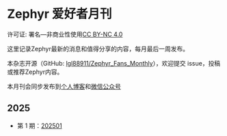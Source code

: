 # Zephyr 爱好者月刊

许可证: 署名—非商业性使用[CC BY-NC 4.0](https://creativecommons.org/licenses/by-nc/4.0/)

这里记录Zephyr最新的消息和值得分享的内容，每月最后一周发布。

本杂志开源（GitHub: [lgl88911/Zephyr_Fans_Monthly](https://github.com/lgl88911/Zephyr_Fans_Monthly)），欢迎提交 issue，投稿或推荐Zephyr内容。

本月刊会同步发布到[个人博客](https://lgl88911.pages.dev/)和[微信公众号](https://mp.weixin.qq.com/mp/appmsgalbum?__biz=MzU1ODI3MzQ1MA==&action=getalbum&album_id=3831472196313628672#wechat_redirect)


## 2025

- 第 1 期：[202501](docs/2025/1/1.md)